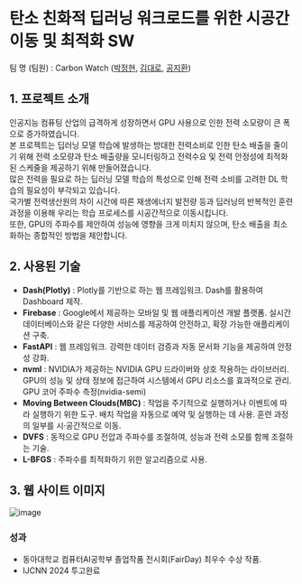 # 탄소 친화적 딥러닝 워크로드를 위한 시공간 이동 및 최적화 SW
팀 명 (팀원) : Carbon Watch ([박정현](https://github.com/jhparkland), [김대로](https://github.com/dhfgoeofh), [공지환](https://github.com/izgnok))

## 1. 프로젝트 소개
인공지능 컴퓨팅 산업의 급격하게 성장하면서 GPU 사용으로 인한 전력 소모량이 큰 폭으로 증가하였습니다.  
본 프로젝트는 딥러닝 모델 학습에 발생하는 방대한 전력소비로 인한 탄소 배출을 줄이기 위해 전력 소모량과 탄소 배출량을 모니터링하고 전력수요 및 전력 안정성에 최적화된 스케줄을 제공하기 위해 만들어졌습니다.   
많은 전력을 필요로 하는 딥러닝 모델 학습의 특성으로 인해 전력 소비를 고려한 DL 학습의 필요성이 부각되고 있습니다.   
국가별 전력생산원의 차이 시간에 따른 재생에너지 발전량 등과 딥러닝의 반복적인 훈련 과정을 이용해 우리는 학습 프로세스를 시공간적으로 이동시킵니다.  
또한, GPU의 주파수를 제안하여 성능에 영향을 크게 미치지 않으며, 탄소 배출을 최소화하는 종합적인 방법을 제안합니다.

## 2. 사용된 기술
- **Dash(Plotly)** : Plotly를 기반으로 하는 웹 프레임워크. Dash를 활용하여 Dashboard 제작.
- **Firebase** : Google에서 제공하는 모바일 및 웹 애플리케이션 개발 플랫폼. 실시간 데이터베이스와 같은 다양한 서비스를 제공하여 안전하고, 확장 가능한 애플리케이션 구축.
- **FastAPI** : 웹 프레임워크. 강력한 데이터 검증과 자동 문서화 기능을 제공하여 안정성 강화.
- **nvml** : NVIDIA가 제공하는 NVIDIA GPU 드라이버와 상호 작용하는 라이브러리. GPU의 성능 및 상태 정보에 접근하여 시스템에서 GPU 리소스를 효과적으로 관리. GPU 코어 주파수 측정(nvidia-semi)
- **Moving Between Clouds(MBC)** : 작업을 주기적으로 실행하거나 이벤트에 따라 실행하기 위한 도구. 배치 작업을 자동으로 예약 및 실행하는 데 사용. 훈련 과정의 일부를 시·공간적으로 이동.
- **DVFS** : 동적으로 GPU 전압과 주파수를 조절하여, 성능과 전력 소모를 함께 조절하는 기술.
- **L-BFGS** : 주파수를 최적화하기 위한 알고리즘으로 사용.

## 3. 웹 사이트 이미지

![image](https://github.com/jhparkland/learning-passage/assets/86312443/a1afabc7-c56a-4c7e-87b5-deb7c0184556)

### 성과

- 동아대학교 컴퓨터AI공학부 졸업작품 전시회(FairDay) 최우수 수상 작품. 
- IJCNN 2024 투고완료
